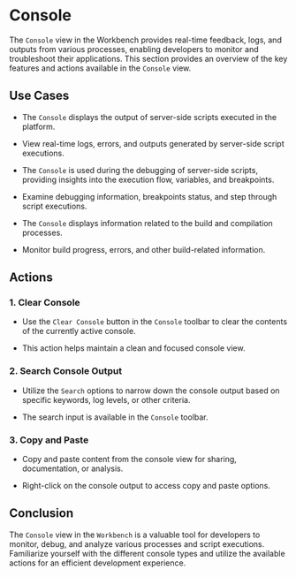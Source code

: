 # Console

The `Console` view in the Workbench provides real-time feedback, logs, and outputs from various processes, enabling developers to monitor and troubleshoot their applications. This section provides an overview of the key features and actions available in the `Console` view.






## Use Cases

- The `Console` displays the output of server-side scripts executed in the platform.

- View real-time logs, errors, and outputs generated by server-side script executions.

- The `Console` is used during the debugging of server-side scripts, providing insights into the execution flow, variables, and breakpoints.

- Examine debugging information, breakpoints status, and step through script executions.

- The `Console` displays information related to the build and compilation processes.

- Monitor build progress, errors, and other build-related information.

## Actions

### 1. **Clear Console**

- Use the `Clear Console` button in the `Console` toolbar to clear the contents of the currently active console.

- This action helps maintain a clean and focused console view.

### 2. **Search Console Output**

- Utilize the `Search` options to narrow down the console output based on specific keywords, log levels, or other criteria.

- The search input is available in the `Console` toolbar.

### 3. **Copy and Paste**

- Copy and paste content from the console view for sharing, documentation, or analysis.

- Right-click on the console output to access copy and paste options.


## Conclusion

The `Console` view in the `Workbench` is a valuable tool for developers to monitor, debug, and analyze various processes and script executions. Familiarize yourself with the different console types and utilize the available actions for an efficient development experience.

